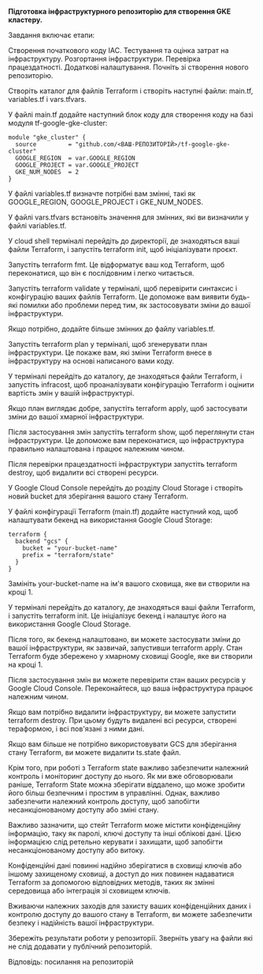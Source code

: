 **Підготовка інфраструктурного репозиторію для створення GKE кластеру.**

Завдання включає етапи:

Створення початкового коду IAC.
Тестування та оцінка затрат на інфраструктуру.
Розгортання інфраструктури.
Перевірка працездатності.
Додаткові налаштування.
Почніть зі створення нового репозиторію.

Створіть каталог для файлів Terraform і створіть наступні файли: main.tf, variables.tf і vars.tfvars.

У файлі main.tf додайте наступний блок коду для створення коду на базі модуля tf-google-gke-cluster:


```console
module "gke_cluster" {
  source         = "github.com/<ВАШ-РЕПОЗИТОРІЙ>/tf-google-gke-cluster"
  GOOGLE_REGION  = var.GOOGLE_REGION
  GOOGLE_PROJECT = var.GOOGLE_PROJECT
  GKE_NUM_NODES  = 2
}
```
  
У файлі variables.tf визначте потрібні вам змінні, такі як GOOGLE_REGION, GOOGLE_PROJECT і GKE_NUM_NODES.

У файлі vars.tfvars встановіть значення для змінних, які ви визначили у файлі variables.tf.

У cloud shell терміналі перейдіть до директорії, де знаходяться ваші файли Terraform, і запустіть terraform init, щоб ініціалізувати проєкт.

Запустіть terraform fmt. Це відформатує ваш код Terraform, щоб переконатися, що він є послідовним і легко читається.

Запустіть terraform validate у терміналі, щоб перевірити синтаксис і конфігурацію ваших файлів Terraform. Це допоможе вам виявити будь-які помилки або проблеми перед тим, як застосовувати зміни до вашої інфраструктури.

Якщо потрібно, додайте більше змінних до файлу variables.tf.

Запустіть terraform plan у терміналі, щоб згенерувати план інфраструктури. Це покаже вам, які зміни Terraform внесе в інфраструктуру на основі написаного вами коду.

У терміналі перейдіть до каталогу, де знаходяться файли Terraform, і запустіть infracost, щоб проаналізувати конфігурацію Terraform і оцінити вартість змін у вашій інфраструктурі.

Якщо план виглядає добре, запустіть terraform apply, щоб застосувати зміни до вашої хмарної інфраструктури.

Після застосування змін запустіть terraform show, щоб переглянути стан інфраструктури. Це допоможе вам переконатися, що інфраструктура правильно налаштована і працює належним чином.

Після перевірки працездатності інфраструктури запустіть terraform destroy, щоб видалити всі створені ресурси.

У Google Cloud Console перейдіть до розділу Cloud Storage і створіть новий bucket для зберігання вашого стану Terraform.

У файлі конфігурації Terraform (main.tf) додайте наступний код, щоб налаштувати бекенд на використання Google Cloud Storage:

```console
terraform {
  backend "gcs" {
    bucket = "your-bucket-name"
    prefix = "terraform/state"
  }
}
  ```
Замініть your-bucket-name на ім'я вашого сховища, яке ви створили на кроці 1.

У терміналі перейдіть до каталогу, де знаходяться ваші файли Terraform, і запустіть terraform init. Це ініціалізує бекенд і налаштує його на використання Google Cloud Storage.

Після того, як бекенд налаштовано, ви можете застосувати зміни до вашої інфраструктури, як зазвичай, запустивши terraform apply. Стан Terraform буде збережено у хмарному сховищі Google, яке ви створили на кроці 1.

Після застосування змін ви можете перевірити стан ваших ресурсів у Google Cloud Console. Переконайтеся, що ваша інфраструктура працює належним чином.

Якщо вам потрібно видалити інфраструктуру, ви можете запустити terraform destroy. При цьому будуть видалені всі ресурси, створені тераформою, і всі пов'язані з ними дані.

Якщо вам більше не потрібно використовувати GCS для зберігання стану Terraform, ви можете видалити ts.state файл.

Крім того, при роботі з Terraform state важливо забезпечити належний контроль і моніторинг доступу до нього. Як ми вже обговорювали раніше, Terraform State можна зберігати віддалено, що може зробити його більш безпечним і простим в управлінні. Однак, важливо забезпечити належний контроль доступу, щоб запобігти несанкціонованому доступу або зміні стану.

Важливо зазначити, що стейт Terraform може містити конфіденційну інформацію, таку як паролі, ключі доступу та інші облікові дані. Цією інформацією слід ретельно керувати і захищати, щоб запобігти несанкціонованому доступу або витоку.

Конфіденційні дані повинні надійно зберігатися в сховищі ключів або іншому захищеному сховищі, а доступ до них повинен надаватися Terraform за допомогою відповідних методів, таких як змінні середовища або інтеграція зі сховищем ключів.

Вживаючи належних заходів для захисту ваших конфіденційних даних і контролю доступу до вашого стану в Terraform, ви можете забезпечити безпеку і надійність вашої інфраструктури.

Збережіть результати роботи у репозиторії. Зверніть увагу на файли які не слід додавати у публічний репозиторій.

Відповідь: посилання на репозиторій